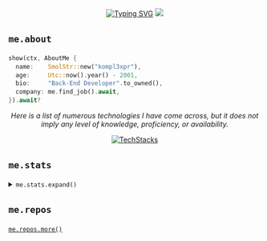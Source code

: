 <div align="center">
<a href="####"><img src="https://readme-typing-svg.demolab.com?font=Cascadia+Code&size=30&duration=2000&pause=200&color=A7A301&vCenter=true&multiline=true&width=800&height=150&separator=%3C&lines=%60%60%60rust%3Clet+p+%3D+everyone.all(Person%3A%3Acan_degenerate);%3Cassert!(!LIBERTY+%7C%7C+p);%3C%60%60%60" alt="Typing SVG" /></a>
<a href="####"><img src="https://count.getloli.com/@kompl3xpr?name=kompl3xpr&theme=capoo-1&padding=8&offset=0&align=center&scale=1&pixelated=1&darkmode=auto" /></a>
</div>

## `me.about`
```rust
show(ctx, AboutMe {
  name:    SmolStr::new("kompl3xpr"),
  age:     Utc::now().year() - 2001,
  bio:     "Back-End Developer".to_owned(),
  company: me.find_job().await,
}).await?
```

<div align="center">
  
<em>Here is a list of numerous technologies I have come across, but it does not imply any level of knowledge, proficiency, or availability.</em>

<a href="####">
  
![TechStacks](https://skillicons.dev/icons?i=rust,cpp,python,html,css,js,ts,vite,kotlin,go,godot,bevy,docker,nginx,markdown,neovim,bots,qt,postgresql,arch,redhat,debian,ps,blender&perline=12)

</a>
</div>

## `me.stats`
<details>
<summary><code>me.stats.expand()</code></summary>
<br />
<table width=100% border="0" cellspacing="0" cellpadding="0">
    <tr>
        <td>
            <a href="####"><img width=100% height=100% src="https://github-readme-stats.vercel.app/api?username=kompl3xpr&theme=transparent&hide_border=true" /></a>
        </td>
        <td>
            <a href="####"><img width=100% height=100% src="https://github-readme-stats.vercel.app/api/top-langs?username=kompl3xpr&layout=donut&langs_count=8&theme=transparent&hide_border=true" /></a>
        </td>
    </tr>
    <tr></tr>
    <tr>
        <td colspan="2">
            <a href="####"><img width=100% src="https://github-readme-activity-graph.vercel.app/graph?username=kompl3xpr&theme=transparent&bg_color=00000000&hide_border=true"/></a>
        </td>
    </tr>
    <tr></tr>
    <tr>
        <td colspan="2">
            <a href="####">
                  <picture>
                    <source media="(prefers-color-scheme: dark)" srcset="./assets/github-snake-dark.svg" />
                    <source media="(prefers-color-scheme: light)" srcset="./assets/github-snake.svg" />
                    <img width="100%" alt="github-snake" src="./assets/github-snake.svg" />
                </picture>
            </a>
        </td>
    </tr>
</table>
</details>

## `me.repos`

<!-- <br>
<div align="center">
  <a href="https://github.com/kompl3xpr/run_ruby_bot" title="run_ruby_bot">
    <img height="115" width="427" src="https://github-readme-stats.vercel.app/api/pin/?username=kompl3xpr&repo=run_ruby_bot&theme=react&border_color=61dafb&border_radius=10">
  </a>
  <a href="https://github.com/kompl3xpr/wmonitor" title="Data Structures">
    <img height="115" width="427" src="https://github-readme-stats.vercel.app/api/pin/?username=kompl3xpr&repo=wmonitor&theme=react&border_color=61dafb&border_radius=10">
  </a>
</div>
<br> -->
<a href="https://github.com/kompl3xpr?tab=repositories"><code>me.repos.more()</code></a>
